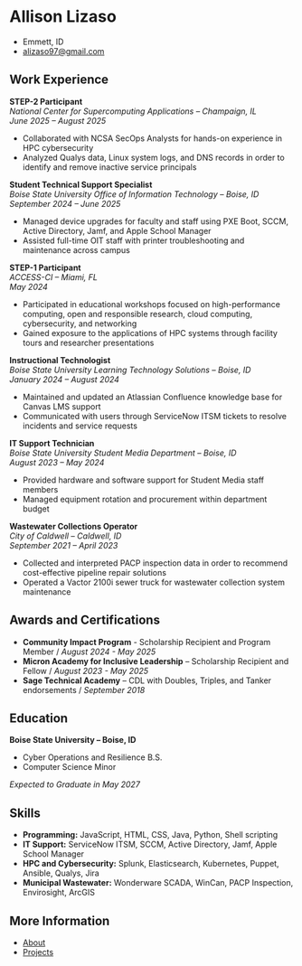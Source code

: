 <link rel="stylesheet" href="./style.css">

# Allison Lizaso

- Emmett, ID
- [alizaso97@gmail.com](mailto:alizaso97@gmail.com)

## Work Experience

**STEP-2 Participant**  
*National Center for Supercomputing Applications – Champaign, IL*  
*June 2025 – August 2025*  
- Collaborated with NCSA SecOps Analysts for hands-on experience in HPC cybersecurity  
- Analyzed Qualys data, Linux system logs, and DNS records in order to identify and remove inactive service principals

**Student Technical Support Specialist**  
*Boise State University Office of Information Technology – Boise, ID*  
*September 2024 – June 2025*  
- Managed device upgrades for faculty and staff using PXE Boot, SCCM, Active Directory, Jamf, and Apple School Manager
- Assisted full-time OIT staff with printer troubleshooting and maintenance across campus

**STEP-1 Participant**  
*ACCESS-CI – Miami, FL*  
*May 2024*  
- Participated in educational workshops focused on high-performance computing, open and responsible research, cloud computing, cybersecurity, and networking
- Gained exposure to the applications of HPC systems through facility tours and researcher presentations

**Instructional Technologist**  
*Boise State University Learning Technology Solutions – Boise, ID*  
*January 2024 – August 2024*  
- Maintained and updated an Atlassian Confluence knowledge base for Canvas LMS support  
- Communicated with users through ServiceNow ITSM tickets to resolve incidents and service requests

**IT Support Technician**  
*Boise State University Student Media Department – Boise, ID*  
*August 2023 – May 2024*  
- Provided hardware and software support for Student Media staff members
- Managed equipment rotation and procurement within department budget

**Wastewater Collections Operator**  
*City of Caldwell – Caldwell, ID*  
*September 2021 – April 2023*  
- Collected and interpreted PACP inspection data in order to recommend cost-effective pipeline repair solutions
- Operated a Vactor 2100i sewer truck for wastewater collection system maintenance

## Awards and Certifications

- **Community Impact Program** - Scholarship Recipient and Program Member / *August 2024 - May 2025*
- **Micron Academy for Inclusive Leadership** – Scholarship Recipient and Fellow / *August 2023 - May 2025*  
- **Sage Technical Academy** – CDL with Doubles, Triples, and Tanker endorsements / *September 2018*

## Education

**Boise State University – Boise, ID**  
- Cyber Operations and Resilience B.S. 
- Computer Science Minor

*Expected to Graduate in May 2027*

## Skills

- **Programming:** JavaScript, HTML, CSS, Java, Python, Shell scripting
- **IT Support:** ServiceNow ITSM, SCCM, Active Directory, Jamf, Apple School Manager  
- **HPC and Cybersecurity:** Splunk, Elasticsearch, Kubernetes, Puppet, Ansible, Qualys, Jira
- **Municipal Wastewater:** Wonderware SCADA, WinCan, PACP Inspection, Envirosight, ArcGIS

## More Information

- [About](./about.md)
- [Projects](./projects.md)
